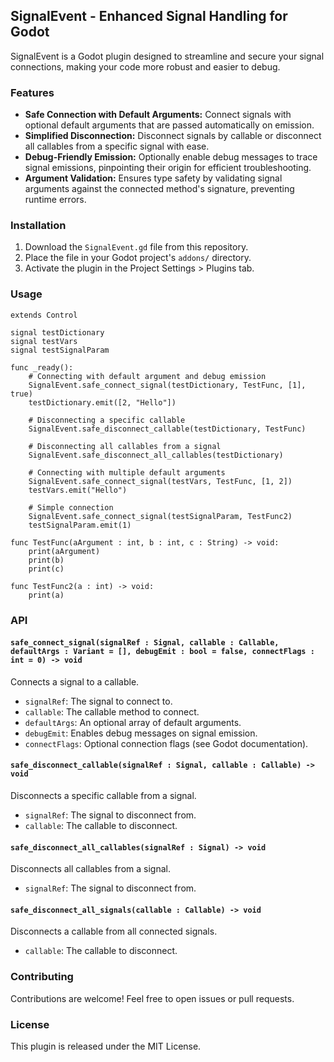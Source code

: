 ## SignalEvent - Enhanced Signal Handling for Godot

SignalEvent is a Godot plugin designed to streamline and secure your signal connections, making your code more robust and easier to debug.

### Features

- **Safe Connection with Default Arguments:** Connect signals with optional default arguments that are passed automatically on emission.
- **Simplified Disconnection:** Disconnect signals by callable or disconnect all callables from a specific signal with ease.
- **Debug-Friendly Emission:** Optionally enable debug messages to trace signal emissions, pinpointing their origin for efficient troubleshooting.
- **Argument Validation:** Ensures type safety by validating signal arguments against the connected method's signature, preventing runtime errors.

### Installation

1. Download the `SignalEvent.gd` file from this repository.
2. Place the file in your Godot project's `addons/` directory.
3. Activate the plugin in the Project Settings > Plugins tab.

### Usage

```gdscript
extends Control

signal testDictionary
signal testVars
signal testSignalParam

func _ready():
	# Connecting with default argument and debug emission
	SignalEvent.safe_connect_signal(testDictionary, TestFunc, [1], true) 
	testDictionary.emit([2, "Hello"])

	# Disconnecting a specific callable
	SignalEvent.safe_disconnect_callable(testDictionary, TestFunc)

	# Disconnecting all callables from a signal
	SignalEvent.safe_disconnect_all_callables(testDictionary)

	# Connecting with multiple default arguments
	SignalEvent.safe_connect_signal(testVars, TestFunc, [1, 2])
	testVars.emit("Hello")

	# Simple connection
	SignalEvent.safe_connect_signal(testSignalParam, TestFunc2)
	testSignalParam.emit(1)

func TestFunc(aArgument : int, b : int, c : String) -> void:
	print(aArgument)
	print(b)
	print(c)

func TestFunc2(a : int) -> void:
	print(a)
```

### API

#### `safe_connect_signal(signalRef : Signal, callable : Callable, defaultArgs : Variant = [], debugEmit : bool = false, connectFlags : int = 0) -> void`

Connects a signal to a callable.

- `signalRef`: The signal to connect to.
- `callable`: The callable method to connect.
- `defaultArgs`: An optional array of default arguments.
- `debugEmit`: Enables debug messages on signal emission.
- `connectFlags`: Optional connection flags (see Godot documentation).

#### `safe_disconnect_callable(signalRef : Signal, callable : Callable) -> void`

Disconnects a specific callable from a signal.

- `signalRef`: The signal to disconnect from.
- `callable`: The callable to disconnect.

#### `safe_disconnect_all_callables(signalRef : Signal) -> void`

Disconnects all callables from a signal.

- `signalRef`: The signal to disconnect from.

#### `safe_disconnect_all_signals(callable : Callable) -> void`

Disconnects a callable from all connected signals.

- `callable`: The callable to disconnect.


### Contributing

Contributions are welcome! Feel free to open issues or pull requests.

### License

This plugin is released under the MIT License.
